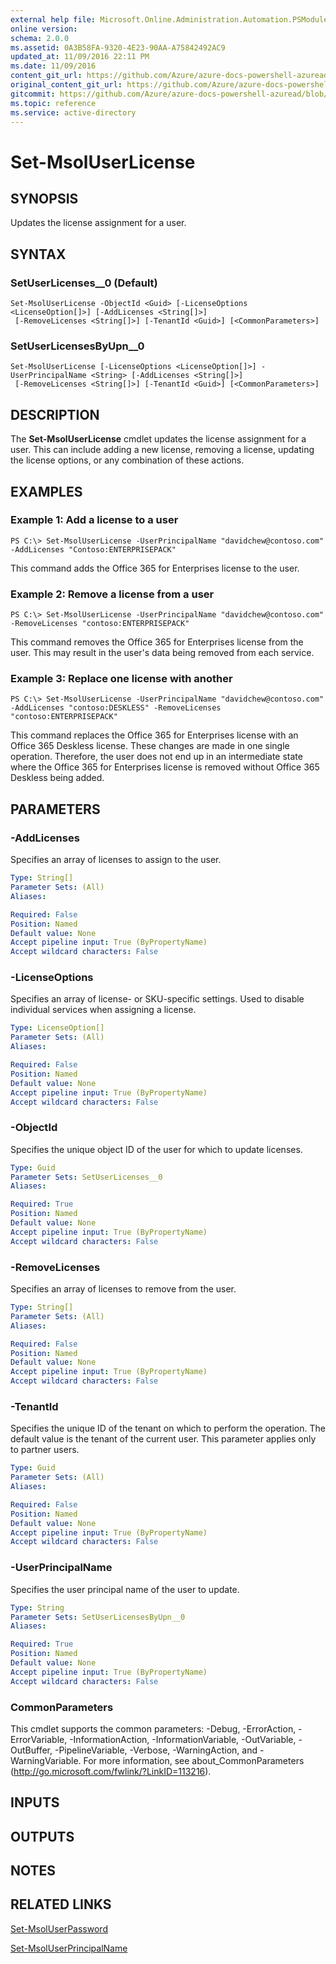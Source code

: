 ```yaml
---
external help file: Microsoft.Online.Administration.Automation.PSModule.dll-Help.xml
online version:
schema: 2.0.0
ms.assetid: 0A3B58FA-9320-4E23-90AA-A75842492AC9
updated_at: 11/09/2016 22:11 PM
ms.date: 11/09/2016
content_git_url: https://github.com/Azure/azure-docs-powershell-azuread/blob/master/Azure%20AD%20Cmdlets/MSOnline/v1/Set-MsolUserLicense.md
original_content_git_url: https://github.com/Azure/azure-docs-powershell-azuread/blob/master/Azure%20AD%20Cmdlets/MSOnline/v1/Set-MsolUserLicense.md
gitcommit: https://github.com/Azure/azure-docs-powershell-azuread/blob/a602340dee47e7edf41f6c5af3edb93e03ac1b45
ms.topic: reference
ms.service: active-directory
---
```


# Set-MsolUserLicense

## SYNOPSIS
Updates the license assignment for a user.

## SYNTAX

### SetUserLicenses__0 (Default)
```
Set-MsolUserLicense -ObjectId <Guid> [-LicenseOptions <LicenseOption[]>] [-AddLicenses <String[]>]
 [-RemoveLicenses <String[]>] [-TenantId <Guid>] [<CommonParameters>]
```

### SetUserLicensesByUpn__0
```
Set-MsolUserLicense [-LicenseOptions <LicenseOption[]>] -UserPrincipalName <String> [-AddLicenses <String[]>]
 [-RemoveLicenses <String[]>] [-TenantId <Guid>] [<CommonParameters>]
```

## DESCRIPTION
The **Set-MsolUserLicense** cmdlet updates the license assignment for a user.
This can include adding a new license, removing a license, updating the license options, or any combination of these actions.

## EXAMPLES

### Example 1: Add a license to a user
```
PS C:\> Set-MsolUserLicense -UserPrincipalName "davidchew@contoso.com" -AddLicenses "Contoso:ENTERPRISEPACK"
```

This command adds the Office 365 for Enterprises license to the user.

### Example 2: Remove a license from a user
```
PS C:\> Set-MsolUserLicense -UserPrincipalName "davidchew@contoso.com" -RemoveLicenses "contoso:ENTERPRISEPACK"
```

This command removes the Office 365 for Enterprises license from the user.
This may result in the user's data being removed from each service.

### Example 3: Replace one license with another
```
PS C:\> Set-MsolUserLicense -UserPrincipalName "davidchew@contoso.com" -AddLicenses "contoso:DESKLESS" -RemoveLicenses "contoso:ENTERPRISEPACK"
```

This command replaces the Office 365 for Enterprises license with an Office 365 Deskless license.
These changes are made in one single operation.
Therefore, the user does not end up in an intermediate state where the Office 365 for Enterprises license is removed without Office 365 Deskless being added.

## PARAMETERS

### -AddLicenses
Specifies an array of licenses to assign to the user.

```yaml
Type: String[]
Parameter Sets: (All)
Aliases:

Required: False
Position: Named
Default value: None
Accept pipeline input: True (ByPropertyName)
Accept wildcard characters: False
```

### -LicenseOptions
Specifies an array of license- or SKU-specific settings.
Used to disable individual services when assigning a license.

```yaml
Type: LicenseOption[]
Parameter Sets: (All)
Aliases:

Required: False
Position: Named
Default value: None
Accept pipeline input: True (ByPropertyName)
Accept wildcard characters: False
```

### -ObjectId
Specifies the unique object ID of the user for which to update licenses.

```yaml
Type: Guid
Parameter Sets: SetUserLicenses__0
Aliases:

Required: True
Position: Named
Default value: None
Accept pipeline input: True (ByPropertyName)
Accept wildcard characters: False
```

### -RemoveLicenses
Specifies an array of licenses to remove from the user.

```yaml
Type: String[]
Parameter Sets: (All)
Aliases:

Required: False
Position: Named
Default value: None
Accept pipeline input: True (ByPropertyName)
Accept wildcard characters: False
```

### -TenantId
Specifies the unique ID of the tenant on which to perform the operation.
The default value is the tenant of the current user.
This parameter applies only to partner users.

```yaml
Type: Guid
Parameter Sets: (All)
Aliases:

Required: False
Position: Named
Default value: None
Accept pipeline input: True (ByPropertyName)
Accept wildcard characters: False
```

### -UserPrincipalName
Specifies the user principal name of the user to update.

```yaml
Type: String
Parameter Sets: SetUserLicensesByUpn__0
Aliases:

Required: True
Position: Named
Default value: None
Accept pipeline input: True (ByPropertyName)
Accept wildcard characters: False
```

### CommonParameters
This cmdlet supports the common parameters: -Debug, -ErrorAction, -ErrorVariable, -InformationAction, -InformationVariable, -OutVariable, -OutBuffer, -PipelineVariable, -Verbose, -WarningAction, and -WarningVariable. For more information, see about_CommonParameters (http://go.microsoft.com/fwlink/?LinkID=113216).

## INPUTS

## OUTPUTS

## NOTES

## RELATED LINKS
[Set-MsolUserPassword](./Set-MsolUserPassword.md)

[Set-MsolUserPrincipalName](./Set-MsolUserPrincipalName.md)
